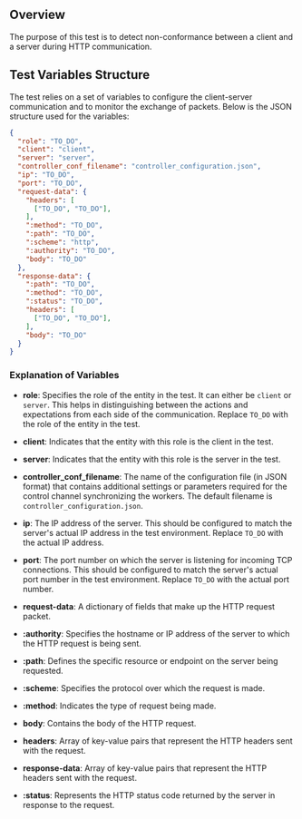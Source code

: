 ## Overview

The purpose of this test is to detect non-conformance between a client and a server during HTTP communication.

## Test Variables Structure

The test relies on a set of variables to configure the client-server communication and to monitor the exchange of packets. Below is the JSON structure used for the variables:

```json
{
  "role": "TO_DO",
  "client": "client",
  "server": "server",
  "controller_conf_filename": "controller_configuration.json",
  "ip": "TO_DO",
  "port": "TO_DO",
  "request-data": {
    "headers": [
      ["TO_DO", "TO_DO"],
    ],
    ":method": "TO_DO",
    ":path": "TO_DO",
    ":scheme": "http",
    ":authority": "TO_DO",
    "body": "TO_DO"
  },
  "response-data": {
    ":path": "TO_DO",
    ":method": "TO_DO",
    ":status": "TO_DO",
    "headers": [
      ["TO_DO", "TO_DO"],
    ],
    "body": "TO_DO"
  }
}
```

### Explanation of Variables

- **role**: Specifies the role of the entity in the test. It can either be `client` or `server`. This helps in distinguishing between the actions and expectations from each side of the communication. Replace `TO_DO` with the role of the entity in the test.

- **client**: Indicates that the entity with this role is the client in the test.

- **server**: Indicates that the entity with this role is the server in the test.

- **controller_conf_filename**: The name of the configuration file (in JSON format) that contains additional settings or parameters required for the control channel synchronizing the workers. The default filename is `controller_configuration.json`.

- **ip**: The IP address of the server. This should be configured to match the server's actual IP address in the test environment. Replace `TO_DO` with the actual IP address.

- **port**: The port number on which the server is listening for incoming TCP connections. This should be configured to match the server's actual port number in the test environment. Replace `TO_DO` with the actual port number.

- **request-data**: A dictionary of fields that make up the HTTP request packet.

- **:authority**: Specifies the hostname or IP address of the server to which the HTTP request is being sent. 

- **:path**: Defines the specific resource or endpoint on the server being requested.

- **:scheme**: Specifies the protocol over which the request is made.

- **:method**: Indicates the type of request being made.

- **body**: Contains the body of the HTTP request.

- **headers**: Array of key-value pairs that represent the HTTP headers sent with the request.

- **response-data**: Array of key-value pairs that represent the HTTP headers sent with the request.

- **:status**: Represents the HTTP status code returned by the server in response to the request.